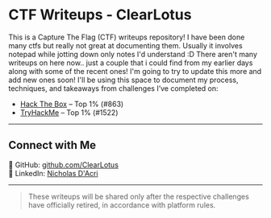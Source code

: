 # CTF Writeups - ClearLotus

This is a Capture The Flag (CTF) writeups repository!
I have been done many ctfs but really not great at documenting them.
Usually it involves notepad while jotting down only notes I'd understand :D
There aren't many writeups on here now.. just a couple that i could find from
my earlier days along with some of the recent ones! I'm going to try to update 
this more and add new ones soon!
I'll be using this space to document my process, techniques, and takeaways from challenges I’ve completed on:

- [Hack The Box](https://app.hackthebox.com/profile/1613367) – Top 1% (#863)
- [TryHackMe](https://tryhackme.com/p/ClearLotus) – Top 1% (#1522)

---


## Connect with Me

📂 GitHub: [github.com/ClearLotus](https://github.com/ClearLotus)  
💼 LinkedIn: [Nicholas D'Acri](https://www.linkedin.com/in/nicholas-dacri-a3a373182/)

---

> These writeups will be shared only after the respective challenges have officially retired, in accordance with platform rules.
